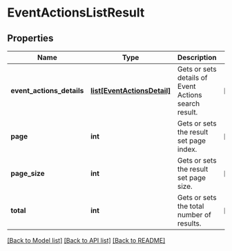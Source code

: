 # EventActionsListResult

## Properties
Name | Type | Description | Notes
------------ | ------------- | ------------- | -------------
**event_actions_details** | [**list[EventActionsDetail]**](EventActionsDetail.md) | Gets or sets details of Event Actions search result. | [optional] 
**page** | **int** | Gets or sets the result set page index. | [optional] 
**page_size** | **int** | Gets or sets the  result set page size. | [optional] 
**total** | **int** | Gets or sets the  total number of results. | [optional] 

[[Back to Model list]](../README.md#documentation-for-models) [[Back to API list]](../README.md#documentation-for-api-endpoints) [[Back to README]](../README.md)



